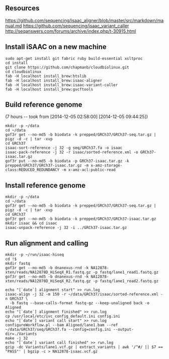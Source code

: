 Resources
---------

https://github.com/sequencing/isaac_aligner/blob/master/src/markdown/manual.md
https://github.com/sequencing/isaac_variant_caller
http://seqanswers.com/forums/archive/index.php/t-30915.html

Install iSAAC on a new machine
------------------------------

    sudo apt-get install git fabric ruby build-essential xsltproc
    cd install
    git clone https://github.com/chapmanb/cloudbiolinux.git
    cd cloudbiolinux
    fab -H localhost install_brew:htslib
    fab -H localhost install_brew:isaac-aligner
    fab -H localhost install_brew:isaac-variant-caller
    fab -H localhost install_brew:gvcftools

Build reference genome
----------------------
(7 hours -- took from [2014-12-05 02:58:00] [2014-12-05 09:44:25])


    mkdir -p ~/data
    cd ~/data
    gof3r get --no-md5 -b biodata -k prepped/GRCh37/GRCh37-seq.tar.gz | pigz -d -c | tar -xvp
    cd GRCh37
    isaac-sort-reference -j 32 -g seq/GRCh37.fa -o isaac
    isaac-pack-reference -j 32 -r isaac/sorted-reference.xml -o GRCh37-isaac.tar.gz
    gof3r put --no-md5 -b biodata -p GRCh37-isaac.tar.gz -k prepped/GRCh37/GRCh37-isaac.tar.gz -m x-amz-storage-class:REDUCED_REDUNDANCY -m x-amz-acl:public-read

Install reference genome
------------------------

    mkdir -p ~/data
    cd ~/data
    gof3r get --no-md5 -b biodata -k prepped/GRCh37/GRCh37-seq.tar.gz | pigz -d -c | tar -xvp
    cd GRCh37
    gof3r get --no-md5 -b biodata -k prepped/GRCh37/GRCh37-isaac.tar.gz
    mkdir isaac && cd isaac
    isaac-unpack-reference -j 32 -i ../GRCh37-isaac.tar.gz

Run alignment and calling
-------------------------

    mkdir -p ~/run/isaac-hiseq
    cd !$
    mkdir fastq
    gof3r get --no-md5 -b dnanexus-rnd -k NA12878-xten/reads/NA12878D_HiSeqX_R1.fastq.gz -p fastq/lane1_read1.fastq.gz
    gof3r get --no-md5 -b dnanexus-rnd -k NA12878-xten/reads/NA12878D_HiSeqX_R2.fastq.gz -p fastq/lane1_read2.fastq.gz

    echo "[`date`] alignment start" >> run.log
    isaac-align -j 32 -m 150 -r ~/data/GRCh37/isaac/sorted-reference.xml -n GRCh37 \
      -b fastq --base-calls-format fastq-gz --keep-unaligned back -o Aligned
    echo "[`date`] alignment finished" >> run.log
    cp /usr/local/etc/ivc_config_default.ini config.ini
    echo "[`date`] variant call start" >> run.log
    configureWorkflow.pl --bam Aligned/lane1.bam --ref ~/data/GRCh37/seq/GRCh37.fa --config=config.ini --output-dir=./Variants
    make -j 32
    echo "[`date`] variant call finished" >> run.log
    gzip -dc Variants/lane1.vcf.gz | extract_variants | awk '/^#/ || $7 == "PASS"' | bgzip -c > NA12878-isaac.vcf.gz

